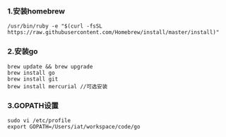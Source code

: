### 1.安装homebrew

    /usr/bin/ruby -e "$(curl -fsSL https://raw.githubusercontent.com/Homebrew/install/master/install)"

### 2.安装go

    brew update && brew upgrade
    brew install go
    brew install git
    brew install mercurial //可选安装
    
### 3.GOPATH设置

    sudo vi /etc/profile
    export GOPATH=/Users/iat/workspace/code/go
